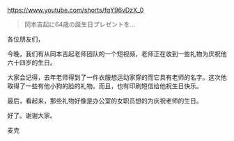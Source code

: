 https://www.youtube.com/shorts/fqY96vDzX_0

> 岡本吉起に64歳の誕生日プレゼントを...

各位朋友们，

今晚，我们有从岡本吉起老师团队的一个短视频，老师正在收到一些礼物为庆祝他六十四岁的生日。

大家会记得，去年老师得到了一件衣服想运动家穿的而它具有老师的名字。这次他取得了一些有他小狗的脸的礼物。而且，也有印刷短信给他祝生日快乐。

最后，看起来，那些礼物好像是办公室的女职员想的为庆祝老师的生日。

好了。谢谢大家。

麦克
